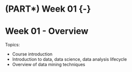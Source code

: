 # (PART\*) Week 01 {-}

# Week 01 - Overview

Topics:

- Course introduction
- Introduction to data, data science, data analysis lifecycle
- Overview of data mining techniques
